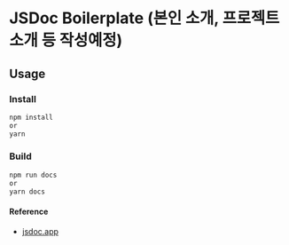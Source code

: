 # JSDoc Boilerplate (본인 소개, 프로젝트 소개 등 작성예정)

## Usage

### Install

```bash
npm install
or
yarn
```

### Build

```bash
npm run docs
or
yarn docs
```

#### Reference

- [jsdoc.app](https://jsdoc.app)
